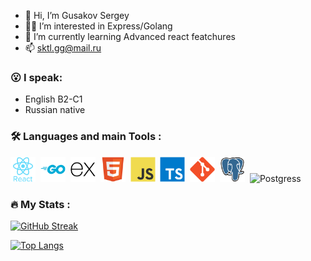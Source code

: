 - 👋 Hi, I’m Gusakov Sergey
- :man_technologist: I’m interested in Express/Golang
- 🌱 I’m currently learning  Advanced react featchures
- 📫 sktl.gg@mail.ru

### 😮 I speak:
- English B2-C1
- Russian native


### :hammer_and_wrench: Languages and main Tools :
<div>
  <img src="https://github.com/devicons/devicon/blob/master/icons/react/react-original-wordmark.svg" title="React" alt="React" width="40" height="40"/>&nbsp;
  <img src="https://github.com/devicons/devicon/blob/master/icons/go/go-original-wordmark.svg" title="Go" alt="Go " width="40" height="40"/>&nbsp;
  <img src="https://github.com/devicons/devicon/blob/master/icons/express/express-original.svg"  title="express" alt="express" width="40" height="40"/>&nbsp;
  <img src="https://github.com/devicons/devicon/blob/master/icons/html5/html5-original.svg" title="HTML5" alt="HTML" width="40" height="40"/>&nbsp;
  <img src="https://github.com/devicons/devicon/blob/master/icons/javascript/javascript-original.svg" title="JavaScript" alt="JavaScript" width="40" height="40"/>&nbsp;
  <img src="https://github.com/devicons/devicon/blob/master/icons/typescript/typescript-original.svg" title="TypeScript" alt="TypeScript" width="40" height="40"/>&nbsp;
  <img src="https://github.com/devicons/devicon/blob/master/icons/git/git-original.svg" title="Git" alt="Git" width="40" height="40"/>&nbsp;
  <img src="https://github.com/devicons/devicon/blob/master/icons/postgresql/postgresql-original.svg" title="Postgress" alt="Postgress" width="40" height="40"/>&nbsp;
  <img src="<img src="https://www.codewars.com/users/sktl46/badges/large" title="Postgress" alt="Postgress" width="40" height="40"/>&nbsp;
</div>

### :fire: My Stats :
[![GitHub Streak](http://github-readme-streak-stats.herokuapp.com?user=sktl9&theme=dark&background=000000)](https://git.io/streak-stats)

[![Top Langs](https://github-readme-stats.vercel.app/api/top-langs/?username=sktl9&layout=compact)](https://github.com/anuraghazra/github-readme-stats)
<!-- 
[<div><img align="left" src="/metrics.classic.svg"></div>](#)
[<img align="left" src="/metrics.plugin.languages.details.svg"> ](#)
[<img align="left" src="/metrics.plugin.isocalendar.fullyear.svg"> ](#)
[<img align="left" style="padding-left: 5px;" src="/metrics.plugin.topics.icons.svg"> ](#)  -->

<!---
Sergey is a ✨ special ✨ repository because its `README.md` (this file) appears on your GitHub profile.
You can click the Preview link to take a look at your changes.
--->
